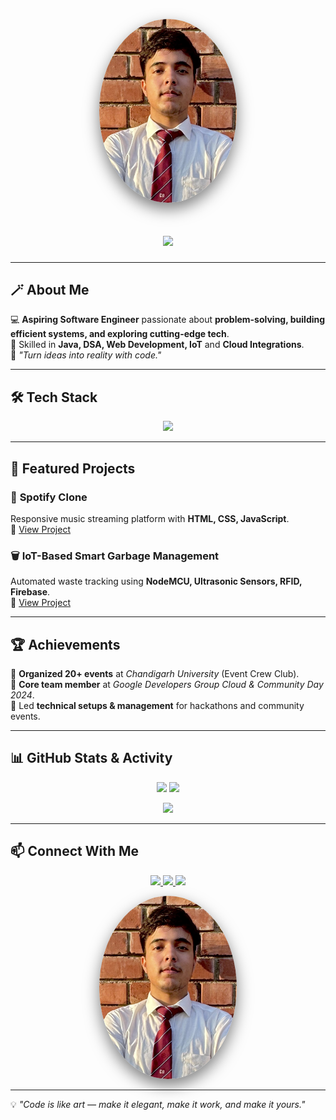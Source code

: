 <!-- Profile Photo with 3D Effect -->
<p align="center">
  <img src="https://raw.githubusercontent.com/Adiii001-thkr/Adiii001-thkr/main/IMG_2941.jpg" 
       width="220" 
       style="border-radius:50%; box-shadow: 0px 10px 25px rgba(0,0,0,0.5);" 
       alt="Aditya Thakur">
</p>

<h1 align="center">
  <img src="https://readme-typing-svg.herokuapp.com?font=Orbitron&size=35&duration=3000&color=00F7FF&center=true&vCenter=true&lines=👋+Hey!+I'm+Aditya+Thakur;🚀+Java+%7C+DSA+Enthusiast;💡+IoT+Innovator;📚+Always+Learning" />
</h1>

---

## 🪄 About Me
💻 **Aspiring Software Engineer** passionate about **problem-solving, building efficient systems, and exploring cutting-edge tech**.  
🌱 Skilled in **Java, DSA, Web Development, IoT** and **Cloud Integrations**.  
🎯 *"Turn ideas into reality with code."*

---

## 🛠 Tech Stack  
<p align="center">
  <img src="https://skillicons.dev/icons?i=java,cpp,python,js,html,css,react,tailwind,firebase,nodejs,arduino,git,github,vscode,figma" />
</p>

---

## 📌 Featured Projects

### 🎵 **Spotify Clone**  
Responsive music streaming platform with **HTML, CSS, JavaScript**.  
🔗 [View Project](#)  

### 🗑 **IoT-Based Smart Garbage Management**  
Automated waste tracking using **NodeMCU, Ultrasonic Sensors, RFID, Firebase**.  
🔗 [View Project](#)  

---

## 🏆 Achievements  
🏅 **Organized 20+ events** at *Chandigarh University* (Event Crew Club).  
🏅 **Core team member** at *Google Developers Group Cloud & Community Day 2024*.  
🏅 Led **technical setups & management** for hackathons and community events.

---

## 📊 GitHub Stats & Activity
<p align="center">
  <img src="https://github-readme-stats.vercel.app/api?username=Adiii001-thkr&show_icons=true&theme=radical&hide_border=true" height="165">
  <img src="https://github-readme-streak-stats.herokuapp.com/?user=Adiii001-thkr&theme=radical&hide_border=true" height="165">
</p>
<p align="center">
  <img src="https://github-profile-trophy.vercel.app/?username=Adiii001-thkr&theme=darkhub&no-frame=true&margin-w=15&margin-h=15" />
</p>

---

## 📫 Connect With Me
<p align="center">
  <a href="https://www.linkedin.com/in/adityathakurr" target="_blank">
    <img src="https://img.shields.io/badge/LinkedIn-0077B5?style=for-the-badge&logo=linkedin&logoColor=white">
  </a>
  <a href="mailto:aditya.thkr001@gmail.com" target="_blank">
    <img src="https://img.shields.io/badge/Email-D14836?style=for-the-badge&logo=gmail&logoColor=white">
  </a>
  <a href="https://github.com/Adiii001-thkr" target="_blank">
    <img src="https://img.shields.io/badge/GitHub-000000?style=for-the-badge&logo=github&logoColor=white">
  </a>
</p>
<p align="center">
  <img src="https://raw.githubusercontent.com/Adiii001-thkr/Adiii001-thkr/main/IMG_2941.jpg" 
       width="220" 
       style="border-radius:50%; box-shadow: 0px 10px 25px rgba(0,0,0,0.5);" 
       alt="Aditya Thakur">
</p>

---

💡 *"Code is like art — make it elegant, make it work, and make it yours."*
